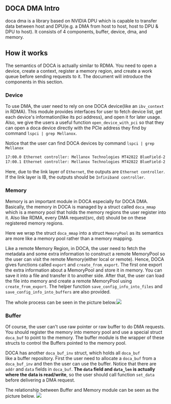 ## DOCA DMA Intro
doca dma is a library based on NVIDIA DPU
which is capable to transfer data between
host and DPU(e.g. a DMA from host to host, 
host to DPU & DPU to host).
It consists of 4 components, buffer, device, dma,
and memory.

## How it works
The semantics of DOCA is actually similar to RDMA. You need
to open a device, create a context, register a memory region, and create a work queue before sending requests to it. The document will introduce the components in this section.

### Device
To use DMA, the user need to rely on one DOCA device(like an `ibv_context` in RDMA). This module provides interfaces for 
user to fetch device list, get each device's information(like its pci address), 
and open it for later usage. Also, we give the users a useful 
function `open_device_with_pci` so that they can open a doca device 
directly with the PCIe address they find by command `lspci | grep Mellanox`.

Notice that the user can find DOCA devices by command `lspci | grep Mellanox`
```bash
17:00.0 Ethernet controller: Mellanox Technologies MT42822 BlueField-2 integrated ConnectX-6 Dx network controller (rev 01)
17:00.1 Ethernet controller: Mellanox Technologies MT42822 BlueField-2 integrated ConnectX-6 Dx network controller (rev 01)
```

Here, due to the link layer of `Ethernet`, the outputs are `Ethernet controller`. If the link layer is IB, the outputs should be `Infiniband controller`.

### Memory
Memory is an important module in DOCA especially for DOCA DMA. Basically,
the memory in DOCA is managed by a struct called `doca_mmap` which is a
memory pool that holds the memory regions the user register into it. Also like 
RDMA, every DMA request(src, dst) should be on these registered memory
regions.

Here we wrap the struct `doca_mmap` into a struct `MemoryPool` as its
semantics are more like a memory pool rather than a memory mapping.

Like a remote Memory Region, in DOCA, the user need to fetch the metadata and
some extra information to construct a remote MemoryPool so the user can visit
the remote Memory(either local or remote). Hence, DOCA gives functions
called `export` and `create_from_export`. The first one export the extra
information about a MemoryPool and store it in memory. You can save it into
a file and transfer it to another side. After that, the user can load the file
into memory and create a remote MemoryPool using `create_from_export`.
The helper function `save_config_info_into_files` and `save_config_info_into_buffers`
are also provided.

The whole process can be seen in the picture below.![](https://docs.nvidia.com/doca/sdk/doca-core-programming-guide/graphics/doca-mmap-diagram.png)

### Buffer
Of course, the user can't use raw pointer or raw buffer to do DMA requests.
You should register the memory into memory pool and use a special 
struct `doca_buf` to point to the memory. The buffer module is the wrapper of these structs to control the Buffers pointed to the memory
 pool.

DOCA has another `doca_buf_inv` struct, which holds all `doca_buf`  
like a buffer repository. First the user need to allocate a `doca_buf`
from a `doca_buf_inv` and then the user can use the buffer. Notice that
there are `addr` and `data` fields in `doca_buf`. **The `data` field and `data_len`
is actually where the data is read/write**, so the user should call function `set_data`
before delivering a DMA request.

The relationship between Buffer and Memory module can be seen as the picture below.
![](https://docs.nvidia.com/doca/sdk/doca-core-programming-guide/graphics/doca-memory-subsystem-diagram.png)
